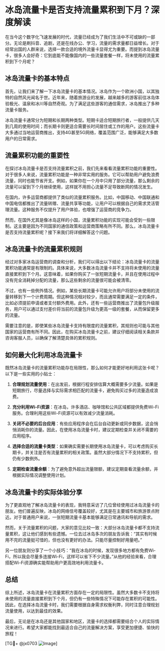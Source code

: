 # 冰岛流量卡是否支持流量累积到下月？深度解读

在当今这个数字化飞速发展的时代，流量已经成为了我们生活中不可或缺的一部分。无论是刷抖音、追剧，还是在线办公、学习，流量的需求量都日益增长。对于经常出国的人群来说，选择一款合适的境外流量卡显得尤为重要。而提到冰岛流量卡，很多人会好奇：它到底能不能像国内的一些流量套餐一样，将未使用的流量累积到下个月呢？

## 冰岛流量卡的基本特点

首先，让我们来了解一下冰岛流量卡的基本情况。冰岛作为一个欧洲小国，以其独特的自然风光闻名于世。近年来，随着旅游业的发展，越来越多的游客前往冰岛体验极光、温泉和冰川等自然奇观。为了满足这些游客的通信需求，冰岛推出了多种流量卡服务。

冰岛流量卡通常分为短期和长期两种类型。短期卡适合短期旅行者，一般提供几天到几周的使用时间；而长期卡则更适合需要长时间居住或工作的用户。这些流量卡大多通过当地运营商推出，支持4G甚至5G网络，覆盖范围广泛，能够满足大多数用户的日常需求。

## 流量累积功能的重要性

在探讨冰岛流量卡是否支持流量累积之前，我们先来看看流量累积功能的重要性。对于很多人来说，流量累积功能是一种非常实用的服务。它可以帮助用户避免浪费流量，同时也能节省开支。例如，如果你在一个月中只用了部分流量，那么剩余的流量可以留到下个月继续使用，这样就不用担心流量不足导致断网的情况发生。

在国内，许多运营商都提供了类似的流量累积服务。比如，中国移动、中国联通和中国电信都推出了流量转赠、流量共享等功能，让用户可以根据自己的需求灵活管理流量。这种服务不仅提升了用户体验，也增强了运营商的竞争力。

然而，在国外尤其是像冰岛这样的小国，流量累积功能的实现可能会受到一些限制。这主要是因为不同国家的通信政策和运营商策略有所不同。那么，冰岛流量卡是否支持流量累积呢？接下来我们将详细解答这个问题。

## 冰岛流量卡的流量累积规则

经过对多家冰岛运营商的调查和分析，我们可以得出以下结论：冰岛流量卡的流量累积功能通常是有限制的。具体来说，大多数冰岛流量卡并不支持将未使用的流量直接累积到下个月。这意味着，如果你购买了一张短期流量卡，并且在使用过程中没有完全消耗掉分配的流量，那么这些剩余的流量很可能会被清零。

不过，也有一些例外情况。例如，某些长期流量卡可能允许用户将部分未使用的流量转移到下一个计费周期。但这种情况相对较少，而且通常需要满足一定的条件，比如必须提前申请或者支付额外费用。此外，还有一些运营商推出了流量包升级服务，用户可以通过支付差价将当前的流量包升级为更高一级的套餐，从而保留更多的流量。

需要注意的是，即使某些冰岛流量卡支持有限度的流量累积，其规则也可能与其他国家的运营商有所不同。因此，在购买冰岛流量卡之前，建议仔细阅读相关条款并咨询客服人员，以确保了解清楚具体的累积规则。

## 如何最大化利用冰岛流量卡

既然冰岛流量卡的流量累积功能存在局限性，那么如何才能更好地利用这张卡呢？以下是一些实用的小贴士：

1. **合理规划流量使用**：在出发前，根据行程安排估算大概需要多少流量。如果是短期旅行，尽量选择与实际需求相匹配的流量卡，避免购买过多的流量造成浪费。

2. **充分利用Wi-Fi资源**：在冰岛，许多酒店、咖啡馆和公共区域都提供免费Wi-Fi服务。合理利用这些Wi-Fi资源可以有效减少流量消耗。

3. **关闭不必要的后台应用**：有些应用程序会在后台自动更新或同步数据，这会悄悄消耗你的流量。因此，在使用冰岛流量卡时，建议定期检查并关闭不需要的应用程序。

4. **选择合适的流量卡类型**：如果确实需要长期使用冰岛流量卡，可以考虑购买长期卡，并关注是否有流量累积的相关政策。虽然大部分情况下不支持累积，但仍有少数例外。

5. **定期检查流量余额**：为了避免意外超出流量限额，建议定期查看流量余额，并根据实际情况调整使用计划。

## 冰岛流量卡的实际体验分享

为了更直观地了解冰岛流量卡的表现，我特意采访了几位曾经使用过冰岛流量卡的朋友。他们普遍反映，冰岛的网络信号覆盖较好，尤其是在主要城市和旅游景点附近。对于普通用户来说，一张短期流量卡基本能够满足日常通讯和导航的需求。

然而，关于流量累积的问题，大家的意见比较一致：大部分冰岛流量卡都不支持流量累积，这让他们感到有些遗憾。一位去过冰岛多次的朋友告诉我：“其实有时候用不完的流量挺可惜的，但也没有更好的办法。只能尽量控制好用量吧。”

另一位朋友则分享了一个小技巧：“我在冰岛的时候，发现很多地方都有免费Wi-Fi，所以我会尽量多连接Wi-Fi，这样可以省下不少流量。”从他的经验来看，合理搭配Wi-Fi资源确实能帮助用户更高效地利用流量卡。

## 总结

综上所述，冰岛流量卡在流量累积方面存在一定的局限性。虽然大多数卡不支持将未使用的流量直接累积到下个月，但仍有一些特殊情况下可能存在累积的可能性。因此，在选择冰岛流量卡时，我们需要根据自身需求权衡利弊，同时注意合理规划流量使用，以达到最佳的效果。

最后，无论是在冰岛还是其他国家和地区，流量卡的选择都需要结合个人的实际情况来进行。希望大家都能找到最适合自己的流量解决方案，享受更加便捷、愉快的旅程！

[TG💪+ @jx0703 ![Image](https://github.com/user-attachments/assets/dbca1d08-cadb-493c-b0ec-ad6f7a83f270)]